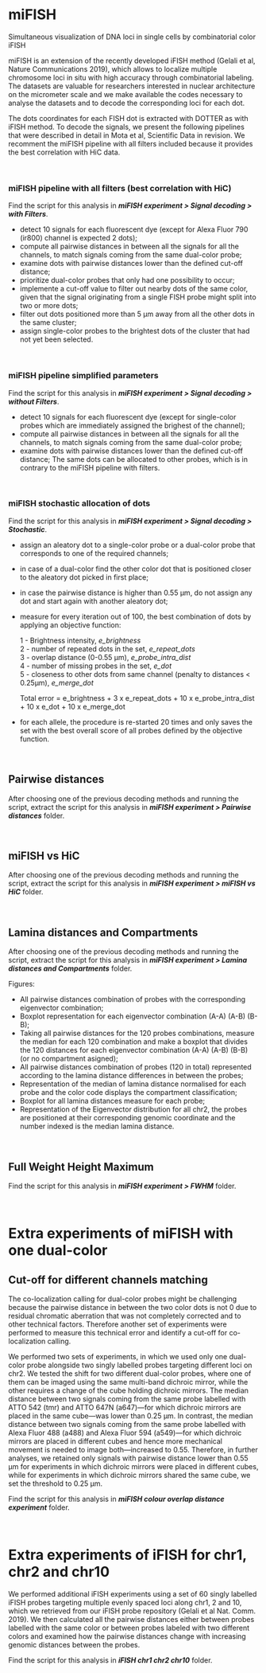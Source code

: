 # miFISH
Simultaneous visualization of DNA loci in single cells by combinatorial color iFISH

miFISH is an extension of the recently developed iFISH method (Gelali et al, Nature Communications 2019), which allows to localize multiple chromosome loci in situ with high accuracy through combinatorial labeling. The datasets are valuable for researchers interested in nuclear architecture on the micrometer scale and we make available the codes necessary to analyse the datasets and to decode the corresponding loci for each dot.

The dots coordinates for each FISH dot is extracted with DOTTER as with iFISH method. To decode the signals, we present the following pipelines that were described in detail in Mota et al, Scientific Data in revision. We recomment the miFISH pipeline with all filters included because it provides the best correlation with HiC data. 

<br>

### miFISH pipeline with all filters (best correlation with HiC)
Find the script for this analysis in **_miFISH experiment > Signal decoding > with Filters_**.

- detect 10 signals for each fluorescent dye (except for Alexa Fluor 790 (ir800) channel is expected 2 dots);
- compute all pairwise distances in between all the signals for all the channels, to match signals coming from the same dual-color probe;
- examine dots with pairwise distances lower than the defined cut-off distance;
- prioritize dual-color probes that only had one possibility to occur;
- implemente a cut-off value to filter out nearby dots of the same color, given that the signal originating from a single FISH probe might split into two or more dots;
- filter out dots positioned more than 5 µm away from all the other dots in the same cluster;
- assign single-color probes to the brightest dots of the cluster that had not yet been selected. 
 
<br>

### miFISH pipeline simplified parameters
Find the script for this analysis in **_miFISH experiment > Signal decoding > without Filters_**.

- detect 10 signals for each fluorescent dye (except for single-color probes which are immediately assigned the brighest of the channel);
- compute all pairwise distances in between all the signals for all the channels, to match signals coming from the same dual-color probe;
- examine dots with pairwise distances lower than the defined cut-off distance;
The same dots can be allocated to other probes, which is in contrary to the miFISH pipeline with filters.

<br>

### miFISH stochastic allocation of dots
Find the script for this analysis in **_miFISH experiment > Signal decoding > Stochastic_**.

- assign an aleatory dot to a single-color probe or a dual-color probe that corresponds to one of the required channels;
- in case of a dual-color find the other color dot that is positioned closer to the aleatory dot picked in first place; 
- in case the pairwise distance is higher than 0.55 µm, do not assign any dot and start again with another aleatory dot;
- measure for every iteration out of 100, the best combination of dots by applying an objective function:

  1 - Brightness intensity, *e_brightness* <br>
  2 - number of repeated dots in the set, *e_repeat_dots* <br>
  3 - overlap distance (0-0.55 µm), *e_probe_intra_dist* <br>
  4 - number of missing probes in the set, *e_dot* <br>
  5 - closeness to other dots from same channel (penalty to distances < 0.25µm), *e_merge_dot*

  Total error = e_brightness + 3 x e_repeat_dots + 10 x e_probe_intra_dist + 10 x e_dot + 10 x e_merge_dot

- for each allele, the procedure is re-started 20 times and only saves the set with the best overall score of all probes defined by the objective function.<br>

<br>

## Pairwise distances
After choosing one of the previous decoding methods and running the script, extract the script for this analysis in **_miFISH experiment > Pairwise distances_** folder.

<br>

## miFISH vs HiC
After choosing one of the previous decoding methods and running the script, extract the script for this analysis in **_miFISH experiment > miFISH vs HiC_** folder.

<br>

## Lamina distances and Compartments
After choosing one of the previous decoding methods and running the script, extract the script for this analysis in **_miFISH experiment > Lamina distances and Compartments_** folder.

Figures:
- All pairwise distances combination of probes with the corresponding eigenvector combination;
- Boxplot representation for each eigenvector combination (A-A) (A-B) (B-B);
- Taking all pairwise distances for the 120 probes combinations, measure the median for each 120 combination and make a boxplot that divides the 120 distances for each eigenvector combination (A-A) (A-B) (B-B) (or no compartment asigned);
- All pairwise distances combination of probes (120 in total) represented according to the lamina distance differences in between the probes;
- Representation of the median of lamina distance normalised for each probe and the color code displays the compartment classification;
- Boxplot for all lamina distances measure for each probe;
- Representation of the Eigenvector distribution for all chr2, the probes are positioned at their corresponding genomic coordinate and the number indexed is the median lamina distance.

<br>

## Full Weight Height Maximum
Find the script for this analysis in **_miFISH experiment > FWHM_** folder.

<br>

# Extra experiments of miFISH with one dual-color
## Cut-off for different channels matching
The co-localization calling for dual-color probes might be challenging because the pairwise distance in between the two color dots is not 0 due to residual chromatic aberration that was not completely corrected and to other technical factors. Therefore another set of experiments were performed to measure this technical error and identify a cut-off for co-localization calling. 

We performed two sets of experiments, in which we used only one dual-color probe alongside two singly labelled probes targeting different loci on chr2. We tested the shift for two different dual-color probes, where one of them can be imaged using the same multi-band dichroic mirror, while the other requires a change of the cube holding dichroic mirrors. The median distance between two signals coming from the same probe labelled with ATTO 542 (tmr) and ATTO 647N (a647)—for which dichroic mirrors are placed in the same cube—was lower than 0.25 µm. In contrast, the median distance between two signals coming from the same probe labelled with Alexa Fluor 488 (a488) and Alexa Fluor 594 (a549)—for which dichroic mirrors are placed in different cubes and hence more mechanical movement is needed to image both—increased to 0.55. Therefore, in further analyses, we retained only signals with pairwise distance lower than 0.55 µm for experiments in which dichroic mirrors were placed in different cubes, while for experiments in which dichroic mirrors shared the same cube, we set the threshold to 0.25 µm.

Find the script for this analysis in **_miFISH colour overlap distance experiment_** folder.

<br>

# Extra experiments of iFISH for chr1, chr2 and chr10
We performed additional iFISH experiments using a set of 60 singly labelled iFISH probes targeting multiple evenly spaced loci along chr1, 2 and 10, which we retrieved from our iFISH probe repository (Gelali et al Nat. Comm. 2019). We then calculated all the pairwise distances either between probes labelled with the same color or between probes labeled with two different colors and examined how the pairwise distances change with increasing genomic distances between the probes.

Find the script for this analysis in **_iFISH chr1 chr2 chr10_** folder.
